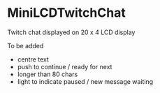 # MiniLCDTwitchChat
Twitch chat displayed on 20 x 4 LCD display


To be added

* centre text
* push to continue / ready for next
* longer than 80 chars
* light to indicate paused / new message waiting
